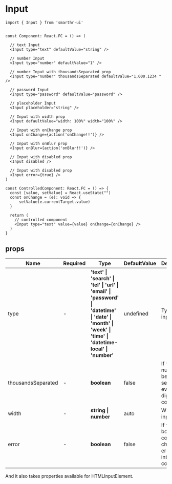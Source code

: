 # Input

```tsx
import { Input } from 'smarthr-ui'


const Component: React.FC = () => (

  // text Input
  <Input type="text" defaultValue="string" />

  // number Input
  <Input type="number" defaultValue="1" />

  // number Input with thousandsSeparated prop
  <Input type="number" thousandsSeparated defaultValue="1,000.1234 " />

  // password Input
  <Input type="password" defaultValue="password" />

  // placeholder Input
  <Input placeholder="string" />

  // Input with width prop
  <Input defaultValue="width: 100%" width="100%" />

  // Input with onChange prop
  <Input onChange={action('onChange!!')} />

  // Input with onBlur prop
  <Input onBlur={action('onBlur!!')} />

  // Input with disabled prop
  <Input disabled />

  // Input with disabled prop
  <Input error={true} />
)
```

```tsx
const ControlledComponent: React.FC = () => {
  const [value, setValue] = React.useState("")
  const onChange = (e): void => {
      setValue(e.currentTarget.value)
  }

  return (
    // controlled component
    <Input type="text" value={value} onChange={onChange} />
  )
}
```

## props

| Name               | Required | Type                     | DefaultValue | Description                      |
| ------------------ | -------- | ------------------------ | ------------ | -------------------------------- |
| type               | -        | **'text' &#124; 'search' &#124; 'tel' &#124; 'url' &#124; 'email' &#124; 'password' &#124; 'datetime' &#124; 'date' &#124; 'month' &#124; 'week' &#124; 'time' &#124; 'datetime-local' &#124; 'number'** | undefined    | Type of input.                   |
| thousandsSeparated | -        | **boolean**              | false        | If `true`, the number will be separated every 3 digits with a comma. |
| width              | -        | **string &#124; number** | auto         | Width of input.                                                      |
| error              | -        | **boolean**              | false        | If `true`, the border color will change to a error intended color.     |

And it also takes properties available for HTMLInputElement.